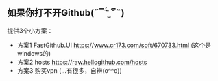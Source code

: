 ## 如果你打不开Github(˶‾᷄ ⁻̫ ‾᷅˵)
提供3个小方案：
- 方案1 FastGithub.UI https://www.cr173.com/soft/670733.html (这个是windows的)
- 方案2 hosts https://raw.hellogithub.com/hosts
- 方案3 购买vpn (...有很多，自辨(o^^o))